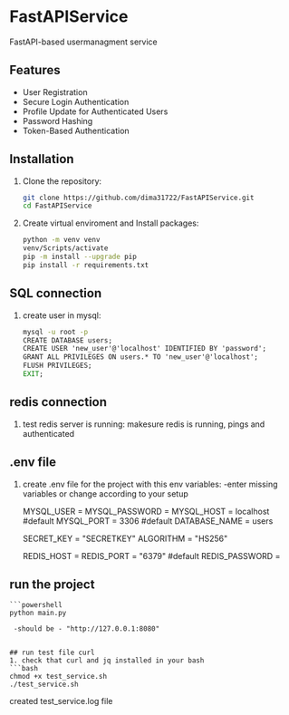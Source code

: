 # FastAPIService
 FastAPI-based usermanagment service 

## Features
- User Registration
- Secure Login Authentication
- Profile Update for Authenticated Users
- Password Hashing
- Token-Based Authentication

## Installation

1. Clone the repository:
   ```bash
   git clone https://github.com/dima31722/FastAPIService.git
   cd FastAPIService
   ```

2. Create virtual enviroment and Install packages:
   ```bash
   python -m venv venv 
   venv/Scripts/activate
   pip -m install --upgrade pip 
   pip install -r requirements.txt 
   ```

## SQL connection

1. create user in mysql:
   ```cmd
   mysql -u root -p
   CREATE DATABASE users; 
   CREATE USER 'new_user'@'localhost' IDENTIFIED BY 'password'; 
   GRANT ALL PRIVILEGES ON users.* TO 'new_user'@'localhost'; 
   FLUSH PRIVILEGES;
   EXIT;
   ```

## redis connection 

1. test redis server is running:
   makesure redis is running, pings and authenticated 


## .env file
1. create .env file for the project with this env variables:
   -enter missing variables or change according to your setup 

   MYSQL_USER = 
   MYSQL_PASSWORD = 
   MYSQL_HOST = localhost #default
   MYSQL_PORT = 3306 #default
   DATABASE_NAME = users

   SECRET_KEY = "SECRETKEY" 
   ALGORITHM = "HS256" 

   REDIS_HOST = 
   REDIS_PORT = "6379" #default
   REDIS_PASSWORD = 
   

## run the project 
    ```powershell
    python main.py
   ```
    -should be - "http://127.0.0.1:8080"


## run test file curl
1. check that curl and jq installed in your bash
   ```bash
   chmod +x test_service.sh
   ./test_service.sh
   ```

   created test_service.log file 











